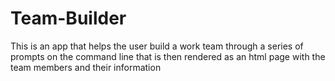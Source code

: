 # Team-Builder
This is an app that helps the user build a work team through a series of prompts on the command line that is then rendered as an html page with the team members and their information
